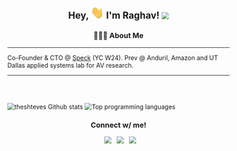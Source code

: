 <h2 align="center"> Hey, <img src="https://raw.githubusercontent.com/KevinPatel04/KevinPatel04/master/Hi.gif" width="30px"> I'm Raghav! <img src="https://github.com/souvikguria98/souvikguria98/blob/master/Hi.gif" width="25"></h2>

<h3 align="center"> 👨🏻‍💻 About Me </h3>

<hr>

Co-Founder & CTO @ [Speck](https://speck.chat/) (YC W24). Prev @ Anduril, Amazon and UT Dallas applied systems lab for AV research.

<hr>

<br><br>

![theshteves Github stats](https://github-readme-stats.vercel.app/api?username=raghavpillai&show_icons=true&count_private=true&hide=contribs)
![Top programming languages](https://github-readme-stats.vercel.app/api/top-langs/?username=raghavpillai&layout=compact)


<h3 align="center"> Connect w/ me! </h3>
<p align="center">
&nbsp; <a href="https://twitter.com/rag_pil" target="_blank" rel="noopener noreferrer"><img src="https://img.icons8.com/?size=256&id=ClbD5JTFM7FA&format=png" width="50" /></a>  
&nbsp; <a href="https://www.linkedin.com/in/raghav-pillai/" target="_blank" rel="noopener noreferrer"><img src="https://img.icons8.com/?size=256&id=13930&format=png" width="50" /></a>
&nbsp; <a href="https://www.linkedin.com/in/raghav-pillai/" target="_blank" rel="noopener noreferrer"><img src="https://img.icons8.com/?size=256&id=63807&format=png" width="50" /></a>
</p>
